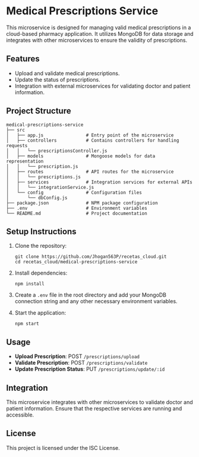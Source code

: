 # Medical Prescriptions Service

This microservice is designed for managing valid medical prescriptions in a cloud-based pharmacy application. It utilizes MongoDB for data storage and integrates with other microservices to ensure the validity of prescriptions.

## Features

- Upload and validate medical prescriptions.
- Update the status of prescriptions.
- Integration with external microservices for validating doctor and patient information.

## Project Structure

```
medical-prescriptions-service
├── src
│   ├── app.js                # Entry point of the microservice
│   ├── controllers           # Contains controllers for handling requests
│   │   └── prescriptionsController.js
│   ├── models                # Mongoose models for data representation
│   │   └── prescription.js
│   ├── routes                # API routes for the microservice
│   │   └── prescriptions.js
│   ├── services              # Integration services for external APIs
│   │   └── integrationService.js
│   └── config                # Configuration files
│       └── dbConfig.js
├── package.json              # NPM package configuration
├── .env                      # Environment variables
└── README.md                 # Project documentation
```

## Setup Instructions

1. Clone the repository:
   ```
   git clone https://github.com/Jhogan563P/recetas_cloud.git
   cd recetas_cloud/medical-prescriptions-service
   ```

2. Install dependencies:
   ```
   npm install
   ```

3. Create a `.env` file in the root directory and add your MongoDB connection string and any other necessary environment variables.

4. Start the application:
   ```
   npm start
   ```

## Usage

- **Upload Prescription**: POST `/prescriptions/upload`
- **Validate Prescription**: POST `/prescriptions/validate`
- **Update Prescription Status**: PUT `/prescriptions/update/:id`

## Integration

This microservice integrates with other microservices to validate doctor and patient information. Ensure that the respective services are running and accessible.

## License

This project is licensed under the ISC License.
